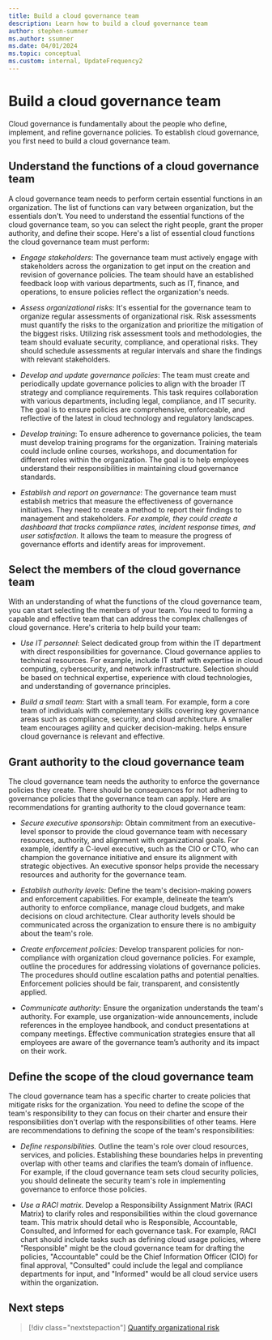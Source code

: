 ```yaml
---
title: Build a cloud governance team
description: Learn how to build a cloud governance team
author: stephen-sumner
ms.author: ssumner
ms.date: 04/01/2024
ms.topic: conceptual
ms.custom: internal, UpdateFrequency2
---
```


# Build a cloud governance team

Cloud governance is fundamentally about the people who define, implement, and refine governance policies. To establish cloud governance, you first need to build a cloud governance team.

## Understand the functions of a cloud governance team

A cloud governance team needs to perform certain essential functions in an organization. The list of functions can vary between organization, but the essentials don't. You need to understand the essential functions of the cloud governance team, so you can select the right people, grant the proper authority, and define their scope. Here's a list of essential cloud functions the cloud governance team must perform:

- *Engage stakeholders*: The governance team must actively engage with stakeholders across the organization to get input on the creation and revision of governance policies. The team should have an established feedback loop with various departments, such as IT, finance, and operations, to ensure policies reflect the organization's needs.

- *Assess organizational risks*: It's essential for the governance team to organize regular assessments of organizational risk. Risk assessments must quantify the risks to the organization and prioritize the mitigation of the biggest risks. Utilizing risk assessment tools and methodologies, the team should evaluate security, compliance, and operational risks. They should schedule assessments at regular intervals and share the findings with relevant stakeholders.

- *Develop and update governance policies*: The team must create and periodically update governance policies to align with the broader IT strategy and compliance requirements. This task requires collaboration with various departments, including legal, compliance, and IT security. The goal is to ensure policies are comprehensive, enforceable, and reflective of the latest in cloud technology and regulatory landscapes.

- *Develop training*: To ensure adherence to governance policies, the team must develop training programs for the organization. Training materials could include online courses, workshops, and documentation for different roles within the organization. The goal is to help employees understand their responsibilities in maintaining cloud governance standards.

- *Establish and report on governance*: The governance team must establish metrics that measure the effectiveness of governance initiatives. They need to create a method to report their findings to management and stakeholders. *For example, they could create a dashboard that tracks compliance rates, incident response times, and user satisfaction.* It allows the team to measure the progress of governance efforts and identify areas for improvement.

## Select the members of the cloud governance team

With an understanding of what the functions of the cloud governance team, you can start selecting the members of your team. You need to forming a capable and effective team that can address the complex challenges of cloud governance. Here's criteria to help build your team:

- *Use IT personnel*: Select dedicated group from within the IT department with direct responsibilities for governance. Cloud governance applies to technical resources. For example, include IT staff with expertise in cloud computing, cybersecurity, and network infrastructure. Selection should be based on technical expertise, experience with cloud technologies, and understanding of governance principles.

- *Build a small team*: Start with a small team. For example, form a core team of individuals with complementary skills covering key governance areas such as compliance, security, and cloud architecture. A smaller team encourages agility and quicker decision-making.
 helps ensure cloud governance is relevant and effective.

## Grant authority to the cloud governance team

The cloud governance team needs the authority to enforce the governance policies they create. There should be consequences for not adhering to governance policies that the governance team can apply. Here are recommendations for granting authority to the cloud governance team:

- *Secure executive sponsorship*: Obtain commitment from an executive-level sponsor to provide the cloud governance team with necessary resources, authority, and alignment with organizational goals. For example, identify a C-level executive, such as the CIO or CTO, who can champion the governance initiative and ensure its alignment with strategic objectives. An executive sponsor helps provide the necessary resources and authority for the governance team.

- *Establish authority levels:* Define the team's decision-making powers and enforcement capabilities. For example, delineate the team’s authority to enforce compliance, manage cloud budgets, and make decisions on cloud architecture. Clear authority levels should be communicated across the organization to ensure there is no ambiguity about the team's role.

- *Create enforcement policies:* Develop transparent policies for non-compliance with organization cloud governance policies. For example, outline the procedures for addressing violations of governance policies. The procedures should outline escalation paths and potential penalties. Enforcement policies should be fair, transparent, and consistently applied.

- *Communicate authority:* Ensure the organization understands the team's authority. For example, use organization-wide announcements, include references in the employee handbook, and conduct presentations at company meetings. Effective communication strategies ensure that all employees are aware of the governance team’s authority and its impact on their work.

## Define the scope of the cloud governance team

The cloud governance team has a specific charter to create policies that mitigate risks for the organization. You need to define the scope of the team's responsibility to they can focus on their charter and ensure their responsibilities don't overlap with the responsibilities of other teams. Here are recommendations to defining the scope of the team's responsibilities:

- *Define responsibilities.* Outline the team's role over cloud resources, services, and policies. Establishing these boundaries helps in preventing overlap with other teams and clarifies the team’s domain of influence. For example, if the cloud governance team sets cloud security policies, you should delineate the security team's role in implementing governance to enforce those policies.

- *Use a RACI matrix.* Develop a Responsibility Assignment Matrix (RACI Matrix) to clarify roles and responsibilities within the cloud governance team. This matrix should detail who is Responsible, Accountable, Consulted, and Informed for each governance task. For example, RACI chart should include tasks such as defining cloud usage policies, where "Responsible" might be the cloud governance team for drafting the policies, "Accountable" could be the Chief Information Officer (CIO) for final approval, "Consulted" could include the legal and compliance departments for input, and "Informed" would be all cloud service users within the organization.

## Next steps

> [!div class="nextstepaction"]
> [Quantify organizational risk](quantify-organizational-risk.md)

